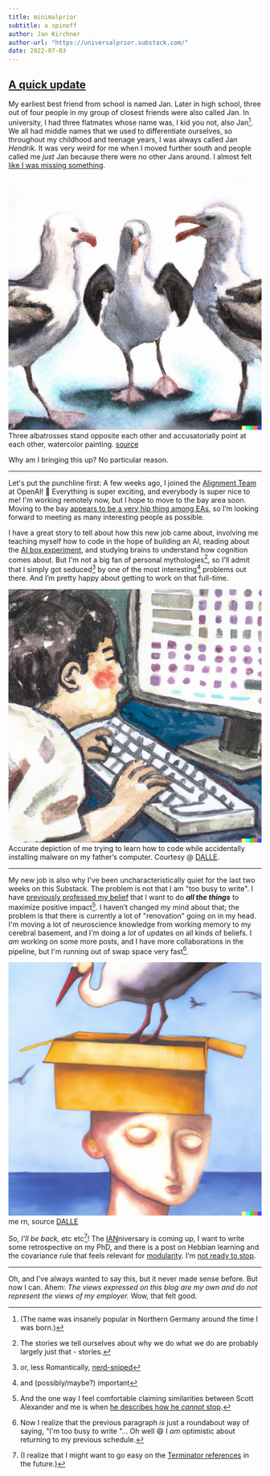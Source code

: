 ```yaml
---
title: minimalprior
subtitle: a spinoff
author: Jan Kirchner
author-url: "https://universalprior.substack.com/"
date: 2022-07-03
---
```



## [A quick update](https://www.youtube.com/watch?v=RJv2-_--EY4&ab_channel=TheWhoVEVO)

My earliest best friend from school is named Jan. Later in high school, three out of four people in my group of closest friends were also called Jan. In university, I had three flatmates whose name was, I kid you not, also Jan[^1]. We all had middle names that we used to differentiate ourselves, so throughout my childhood and teenage years, I was always called Jan _Hendrik_. It was very weird for me when I moved further south and people called me _just_ Jan because there were no other Jans around. I almost felt [like I was missing something](https://www.hpmor.com/chapter/25#:~:text=\(Back%20in%20the%20old%20days%2C%20whenever%20magical%20identical%20twins%20were%20born%2C%20it%20had%20been%20the%20custom%20to%20kill%20one%20of%20them%20after%20birth.\)).

![](../../images/https3A2F2Fbucketeer-e05bbc84-baa3-437e-9518-adb32_227.png)Three albatrosses stand opposite each other and accusatorially point at each other, watercolor painting. [source](https://labs.openai.com/s/xMl3pVdhO4lM1antZMgeD6zl)

Why am I bringing this up? No particular reason.

* * *

Let's put the punchline first: A few weeks ago, I joined the [Alignment Team](https://openai.com/alignment/) at OpenAI! 🎉 Everything is super exciting, and everybody is super nice to me! I'm working remotely now, but I hope to move to the bay area soon. Moving to the bay [appears to be a very hip thing among EAs](https://forum.effectivealtruism.org/posts/M5GoKkWtBKEGMCFHn/what-s-the-theory-of-change-of-come-to-the-bay-over-the), so I’m looking forward to meeting as many interesting people as possible.

I have a great story to tell about how this new job came about, involving me teaching myself how to code in the hope of building an AI, reading about the [AI box experiment](https://www.yudkowsky.net/singularity/aibox), and studying brains to understand how cognition comes about. But I'm not a big fan of personal mythologies[^2], so I'll admit that I simply got seduced[^3] by one of the most interesting[^4] problems out there. And I’m pretty happy about getting to work on that full-time.

![](../../images/https3A2F2Fbucketeer-e05bbc84-baa3-437e-9518-adb32_228.png)Accurate depiction of me trying to learn how to code while accidentally installing malware on my father’s computer. Courtesy @ [DALLE](https://labs.openai.com/s/b9qDe8an1PKAp3ixt7dOhv5N).

* * *

My new job is also why I've been uncharacteristically quiet for the last two weeks on this Substack. The problem is not that I am "too busy to write". I have [previously professed my belief](https://kirchner-jan.github.io/minimalprior/posts/universalprior/slightly-advanced-decision-theory?s=w) that I want to do _**all the things**_ to maximize positive impact[^5]. I haven’t changed my mind about that; the problem is that there is currently a lot of "renovation" going on in my head. I'm moving a lot of neuroscience knowledge from working memory to my cerebral basement, and I'm doing a _lot_ of updates on all kinds of beliefs. I _am_ working on some more posts, and I have more collaborations in the pipeline, but I'm running out of swap space very fast[^6].

![](../../images/https3A2F2Fbucketeer-e05bbc84-baa3-437e-9518-adb32_229.png)me rn, source [DALLE](https://labs.openai.com/s/GZfpZiK2E21Wn0b6QvQnteyx)

So, _I’ll be back,_ etc etc[^7]! The [IAN](https://kirchner-jan.github.io/minimalprior/posts/universalprior/making-of-ian)niversary is coming up, I want to write some retrospective on my PhD, and there is a post on Hebbian learning and the covariance rule that feels relevant for [modularity](https://www.lesswrong.com/posts/JzTfKrgC7Lfz3zcwM/theories-of-modularity-in-the-biological-literature). I’m [not ready to stop](https://www.youtube.com/watch?v=j6IBDpYr8aw&ab_channel=GildasSaynac).

* * *

Oh, and I've always wanted to say this, but it never made sense before. But now I can. Ahem: _The views expressed on this blog are my own and do not represent the views of my employer._ Wow, that felt good.

[^1]:(The name was insanely popular in Northern Germany around the time I was born.)

[^2]:The stories we tell ourselves about why we do what we do are probably largely just that - stories.

[^3]:or, less Romantically, [nerd-sniped](https://kirchner-jan.github.io/minimalprior/posts/universalprior/elementary-infra-bayesianism?s=w)

[^4]:and (possibly/maybe?) important

[^5]:And the one way I feel comfortable claiming similarities between Scott Alexander and me is when [he describes how he ](https://slatestarcodex.com/2014/05/25/apologia-pro-vita-sua/#:~:text=fool%20me.-,Just,-as%20drugs%20mysteriously)_[cannot](https://slatestarcodex.com/2014/05/25/apologia-pro-vita-sua/#:~:text=fool%20me.-,Just,-as%20drugs%20mysteriously)_[ stop](https://slatestarcodex.com/2014/05/25/apologia-pro-vita-sua/#:~:text=fool%20me.-,Just,-as%20drugs%20mysteriously).

[^6]:Now I realize that the previous paragraph _is_ just a roundabout way of saying, "I'm too busy to write "... Oh well 😄 I _am_ optimistic about returning to my previous schedule.

[^7]:(I realize that I might want to go easy on the [Terminator references](https://arxiv.org/pdf/2105.02704) in the future.)
